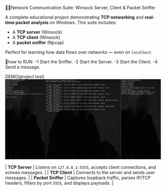🕵️‍♂️Network Communication Suite: Winsock Server, Client & Packet Sniffer

A complete educational project demonstrating **TCP networking** and **real-time packet analysis** on Windows. This suite includes:
-  A **TCP server** (Winsock)
-  A **TCP client** (Winsock)
-  A **packet sniffer** (Npcap)

Perfect for learning how data flows over networks — even on `localhost`.


🛑how to RUN:
-1 Start the Sniffer.
-2 Start the Server.
-3 Start the Client.
-4 Send a message.


DEMO(project test)
![Image Alt](https://github.com/zx9-x/Packet-Sniffer/blob/1e186e8ec10514967469f0cf60b019159bc5e4ee/Packet%20Sniffer/test.png)

| **TCP Server** | Listens on `127.0.0.1:5555`, accepts client connections, and echoes messages. |
| **TCP Client** | Connects to the server and sends user messages. |
| **Packet Sniffer** | Captures loopback traffic, parses IP/TCP headers, filters by port `5555`, and displays payloads. |


